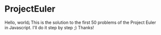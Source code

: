 # ProjectEuler

Hello, world¡ This is the solution to the first 50 problems of the Project Euler in Javascript. I'll do it step by step ;) Thanks!
